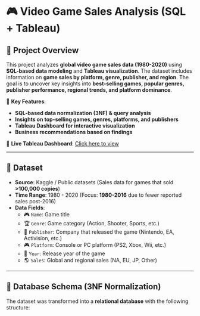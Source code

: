 # 🎮 Video Game Sales Analysis (SQL + Tableau)

## 📌 Project Overview
This project analyzes **global video game sales data (1980-2020)** using **SQL-based data modeling** and **Tableau visualization**. The dataset includes information on **game sales by platform, genre, publisher, and region**. The goal is to uncover key insights into **best-selling games, popular genres, publisher performance, regional trends, and platform dominance**.

🔹 **Key Features**:
- **SQL-based data normalization (3NF) & query analysis**
- **Insights on top-selling games, genres, platforms, and publishers**
- **Tableau Dashboard for interactive visualization**
- **Business recommendations based on findings**

🔗 **Live Tableau Dashboard**: [Click here to view](https://public.tableau.com/app/profile/syed.meesum.ali.kazmi/viz/VideoGamesSales_17396787904240/Dashboard1?publish=yes)

---

## 📌 Dataset
- **Source**: Kaggle / Public datasets (Sales data for games that sold **>100,000 copies**)
- **Time Range**: 1980 - 2020 (Focus: **1980-2016** due to fewer reported sales post-2016)
- **Data Fields**:
  - 🎮 `Name`: Game title
  - 🏆 `Genre`: Game category (Action, Shooter, Sports, etc.)
  - 🏢 `Publisher`: Company that released the game (Nintendo, EA, Activision, etc.)
  - 🎮 `Platform`: Console or PC platform (PS2, Xbox, Wii, etc.)
  - 📅 `Year`: Release year of the game
  - 🌎 `Sales`: Global and regional sales (NA, EU, JP, Other)

---

## 📌 Database Schema (3NF Normalization)
The dataset was transformed into a **relational database** with the following structure:


